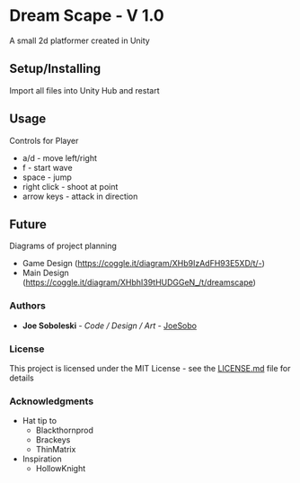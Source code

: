 # Dream Scape - V 1.0

A small 2d platformer created in Unity

## Setup/Installing

Import all files into Unity Hub and restart

## Usage

Controls for Player

* a/d         - move left/right
* f           - start wave
* space       - jump
* right click - shoot at point
* arrow keys  - attack in direction

## Future

Diagrams of project planning
* Game Design (https://coggle.it/diagram/XHb9IzAdFH93E5XD/t/-)
* Main Design (https://coggle.it/diagram/XHbhI39tHUDGGeN_/t/dreamscape)

### Authors

* **Joe Soboleski** - *Code / Design / Art* - [JoeSobo](https://github.com/joesobo)

### License

This project is licensed under the MIT License - see the [LICENSE.md](LICENSE.md) file for details

### Acknowledgments

* Hat tip to
	* Blackthornprod
	* Brackeys
	* ThinMatrix
* Inspiration
	* HollowKnight

